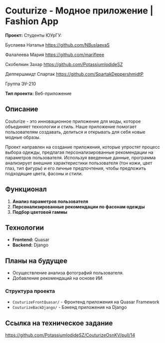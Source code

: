 # Couturize - Модное приложение | Fashion App

**Проект:** Студенты ЮУрГУ: 

Буслаева Наталья https://github.com/NBuslaevaS

Фалалеева Мария https://github.com/marifleee

Скобелкин Захар https://github.com/PotassiumIodideSZ

Деппершмидт Спартак https://github.com/SpartakDeppershmidtP

Группа ЭУ-210  

**Тип проекта:** Веб-приложение

## Описание
Couturize - это инновационное приложение для моды, которое объединяет технологии и стиль. Наше приложение помогает пользователям создавать, делиться и открывать для себя новые модные образы.

Проект направлен на создание приложения, которые упростят процесс выбора одежды, предлагая персонализированные рекомендации на параметров пользователя. Используя введенные данные, программа анализирует внешние характеристики пользователя (тон кожи, цвет глаз, тип фигуры) и его личные предпочтения, чтобы предложить подходящие цвета, фасоны и стили. 

## Функционал

1. **Анализ параметров пользователя**
2. **Персонализированные рекомендации по  фасонам одежды**
3. **Подбор цветовой гаммы**

## Технологии

- **Frontend:** Quasar
- **Backend:** Django


## Планы на будущее
- Осуществление анализа фотографий пользователя.
- Добавление рекомендаций на основе ИИ


### Структура проекта
- `CouturizeFrontQuasar/` - Фронтенд приложения на Quasar Framework
- `CouturizeBackDjango/` - Бэкенд приложения на Django



## Ссылка на техническое задание
https://github.com/PotassiumIodideSZ/CouturizeOsnKV/pull/14

